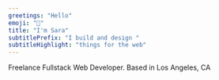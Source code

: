 ```yaml
---
greetings: "Hello"
emoji: "👋"
title: "I'm Sara"
subtitlePrefix: "I build and design "
subtitleHighlight: "things for the web"
---
```


Freelance Fullstack Web Developer. Based in Los Angeles, CA